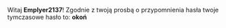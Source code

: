 Witaj __Emplyer2137__!
Zgodnie z twoją prosbą o przypomnienia hasła twoje tymczasowe hasło to: __okoń__

